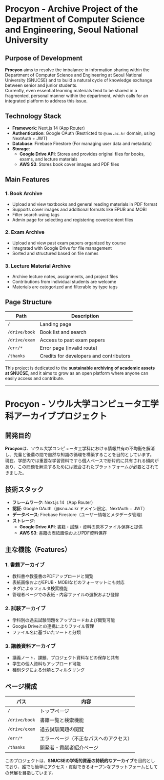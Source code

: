 # Procyon - Archive Project of the Department of Computer Science and Engineering, Seoul National University

## Purpose of Development

**Procyon** aims to resolve the imbalance in information sharing within the Department of Computer Science and Engineering at Seoul National University (SNUCSE) and to build a natural cycle of knowledge exchange between senior and junior students.  
Currently, even essential learning materials tend to be shared in a fragmented, personal manner within the department, which calls for an integrated platform to address this issue.

## Technology Stack

- **Framework**: Next.js 14 (App Router)
- **Authentication**: Google OAuth (Restricted to `@snu.ac.kr` domain, using NextAuth + JWT)
- **Database**: Firebase Firestore (For managing user data and metadata)
- **Storage**:
  - **Google Drive API**: Stores and provides original files for books, exams, and lecture materials
  - **AWS S3**: Stores book cover images and PDF files

## Main Features

### 1. Book Archive

- Upload and view textbooks and general reading materials in PDF format
- Supports cover images and additional formats like EPUB and MOBI
- Filter search using tags
- Admin page for selecting and registering cover/content files

### 2. Exam Archive

- Upload and view past exam papers organized by course
- Integrated with Google Drive for file management
- Sorted and structured based on file names

### 3. Lecture Material Archive

- Archive lecture notes, assignments, and project files
- Contributions from individual students are welcome
- Materials are categorized and filterable by type tags

## Page Structure

| Path | Description |
|------|-------------|
| `/` | Landing page |
| `/drive/book` | Book list and search |
| `/drive/exam` | Access to past exam papers |
| `/err/*` | Error page (invalid route) |
| `/thanks` | Credits for developers and contributors |

This project is dedicated to the **sustainable archiving of academic assets at SNUCSE**, and it aims to grow as an open platform where anyone can easily access and contribute.

---

# Procyon - ソウル大学コンピュータ工学科アーカイブプロジェクト

## 開発目的

**Procyon**は、ソウル大学コンピュータ工学科における情報共有の不均衡を解消し、先輩と後輩の間で自然な知識の循環を構築することを目的としています。  
現在、学部内では重要な学習資料ですら個人ベースで断片的に共有される傾向があり、この問題を解決するためには統合されたプラットフォームが必要とされてきました。

## 技術スタック

- **フレームワーク**: Next.js 14（App Router）
- **認証**: Google OAuth（@snu.ac.kr ドメイン限定、NextAuth + JWT）
- **データベース**: Firebase Firestore（ユーザー情報とメタデータ管理）
- **ストレージ**:
  - **Google Drive API**: 書籍・試験・資料の原本ファイル保存と提供
  - **AWS S3**: 書籍の表紙画像およびPDF資料保存

## 主な機能（Features）

### 1. 書籍アーカイブ

- 教科書や教養書のPDFアップロードと閲覧
- 表紙画像およびEPUB・MOBIなどのフォーマットにも対応
- タグによるフィルタ検索機能
- 管理者ページでの表紙・内容ファイルの選択および登録

### 2. 試験アーカイブ

- 学科別の過去試験問題をアップロードおよび閲覧可能
- Google Driveとの連携によりファイル管理
- ファイル名に基づいたソートと分類

### 3. 講義資料アーカイブ

- 講義ノート、課題、プロジェクト資料などの保存と共有
- 学生の個人資料もアップロード可能
- 種別タグによる分類とフィルタリング

## ページ構成

| パス | 内容 |
|------|------|
| `/` | トップページ |
| `/drive/book` | 書籍一覧と検索機能 |
| `/drive/exam` | 過去試験問題の閲覧 |
| `/err/*` | エラーページ（不正なパスへのアクセス） |
| `/thanks` | 開発者・貢献者紹介ページ |

このプロジェクトは、**SNUCSEの学術的資産の持続的なアーカイブ**を目的としており、誰でも簡単にアクセス・貢献できるオープンなプラットフォームとしての発展を目指しています。